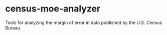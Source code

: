 # census-moe-analyzer
Tools for analyzing the margin of error in data published by the U.S. Census Bureau
